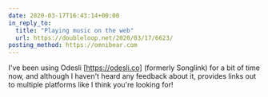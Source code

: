 ```yaml
---
date: 2020-03-17T16:43:14+00:00
in_reply_to:
  title: "Playing music on the web"
  url: https://doubleloop.net/2020/03/17/6623/
posting_method: https://omnibear.com
---
```


I've been using Odesli [https://odesli.co] (formerly Songlink) for a bit of time now, and although I haven't heard any feedback about it, provides links out to multiple platforms like I think you're looking for!
